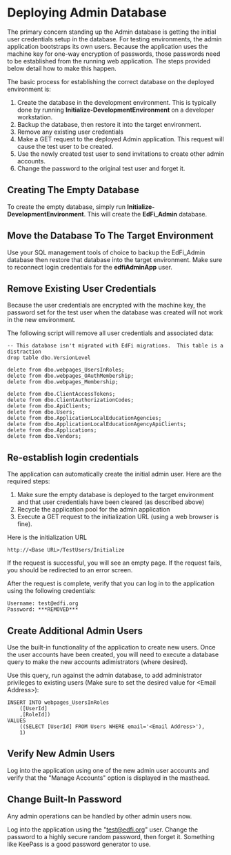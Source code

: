 Deploying Admin Database
==

The primary concern standing up the Admin database is getting the initial user credentials setup in the database.  For testing environments, the admin application bootstraps its own users.  Because the application uses the machine key for one-way encryption of passwords, those passwords need to be established from the running web application. The steps provided below detail how to make this happen.

The basic process for establishing the correct database on the deployed environment is:

1. Create the database in the development environment. This is typically done by running **Initialize-DevelopmentEnvironment** on a developer workstation.
1. Backup the database, then restore it into the target environment.
1. Remove any existing user credentials
1. Make a GET request to the deployed Admin application.  This request will cause the test user to be created.
1. Use the newly created test user to send invitations to create other admin accounts.
1. Change the password to the original test user and forget it.


Creating The Empty Database
--
To create the empty database, simply run **Initialize-DevelopmentEnvironment**.  This will create the **EdFi_Admin** database.


Move the Database To The Target Environment
--
Use your SQL management tools of choice to backup the EdFi_Admin database then restore that database into the target environment.  Make sure to reconnect login credentials for the **edfiAdminApp** user.

Remove Existing User Credentials
--
Because the user credentials are encrypted with the machine key, the password set for the test user when the database was created will not work in the new environment.

The following script will remove all user credentials and associated data:

    -- This database isn't migrated with EdFi migrations.  This table is a distraction
    drop table dbo.VersionLevel
    
    delete from dbo.webpages_UsersInRoles;
    delete from dbo.webpages_OAuthMembership;
    delete from dbo.webpages_Membership;
    
    delete from dbo.ClientAccessTokens;
    delete from dbo.ClientAuthorizationCodes;
    delete from dbo.ApiClients;
    delete from dbo.Users;
    delete from dbo.ApplicationLocalEducationAgencies;
    delete from dbo.ApplicationLocalEducationAgencyApiClients;
    delete from dbo.Applications;
    delete from dbo.Vendors;


Re-establish login credentials
--
The application can automatically create the initial admin user.  Here are the required steps:

1. Make sure the empty database is deployed to the target environment and that user credentials have been cleared (as described above)
1. Recycle the application pool for the admin application
1. Execute a GET request to the initialization URL (using a web browser is fine).
 
Here is the initialization URL
    
    http://<Base URL>/TestUsers/Initialize
    
If the request is successful, you will see an empty page.  If the request fails, you should be redirected to an error screen.

After the request is complete, verify that you can log in to the application using the following credentials:

    Username: test@edfi.org
    Password: ***REMOVED***

Create Additional Admin Users
--
Use the built-in functionality of the application to create new users.  Once the user accounts have been created, you will need to execute a database query to make the new accounts adimistrators (where desired).

Use this query, run against the admin database, to add administrator privileges to existing users (Make sure to set the desired value for &lt;Email Address&gt;):
    
    INSERT INTO webpages_UsersInRoles 
    	([UserId]
        ,[RoleId])
    VALUES
    	((SELECT [UserId] FROM Users WHERE email='<Email Address>'),
    	1)
    	

Verify New Admin Users
--
Log into the application using one of the new admin user accounts and verify that the "Manage Accounts" option is displayed in the masthead.

Change Built-In Password
--
Any admin operations can be handled by other admin users now.

Log into the application using the "test@edfi.org" user.  Change the password to a highly secure random password, then forget it.  Something like KeePass is a good password generator to use.

